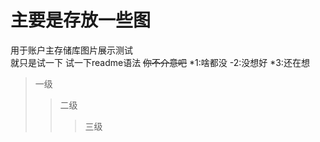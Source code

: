 # 主要是存放一些图
  用于账户主存储库图片展示测试  
  就只是试一下
  试一下readme语法
  ~~你不介意吧~~
*1:啥都没
-2:没想好
*3:还在想
>一级
>>二级
>>>三级
